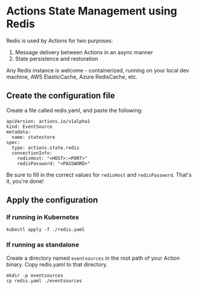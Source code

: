 # Actions State Management using Redis

Redis is used by Actions for two purposes:

1. Message delivery between Actions in an async manner
2. State persistence and restoration

Any Redis instance is welcome - containerized, running on your local dev machine, AWS ElasticCache, Azure RedisCache, etc.

## Create the configuration file

Create a file called redis.yaml, and paste the following:

```
apiVersion: actions.io/v1alpha1
kind: EventSource
metadata:
  name: statestore
spec:
  type: actions.state.redis
  connectionInfo:
    redisHost: "<HOST>:<PORT>"
    redisPassword: "<PASSWORD>"
```

Be sure to fill in the correct values for ```redisHost``` and ```redisPassword```.
That's it, you're done!

## Apply the configuration

### If running in Kubernetes

```
kubectl apply -f ./redis.yaml
```

### If running as standalone

Create a directory named ```eventsources``` in the root path of your Action binary.
Copy redis.yaml to that directory.

```
mkdir -p eventsources
cp redis.yaml ./eventsources
```